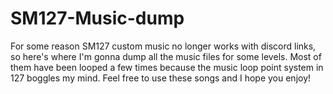 # SM127-Music-dump
For some reason SM127 custom music no longer works with discord links, so here's where I'm gonna dump all the music files for some levels. Most of them have been looped a few times because the music loop point system in 127 boggles my mind. Feel free to use these songs and I hope you enjoy!
